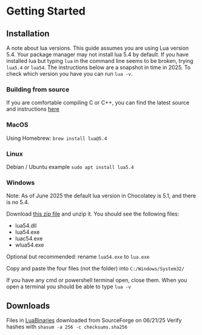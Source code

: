 # Getting Started

## Installation

A note about lua versions. This guide assumes you are using Lua version 5.4. Your package manager may not install lua 5.4 by default. If you have installed lua but typing `lua` in the command line seems to be broken, trying `lua5.4` or `lua54`. The instructions below are a snapshot in time in 2025. To check which version you have you can run `lua -v`. 

### Building from source

If you are comfortable compiling C or C++, you can find the latest source and instructions [here](https://www.lua.org/download.html)

### MacOS

Using Homebrew: `brew install lua@5.4`

### Linux

Debian / Ubuntu example `sudo apt install lua5.4`

### Windows

Note: As of June 2025 the default lua version in Chocolatey is 5.1, and there is no 5.4.

Download [this zip file](./LuaBinaries/lua-5.4.2_Win64_dll14_lib.zip) and unzip it.
You should see the following files:
- lua54.dll
- lua54.exe
- luac54.exe
- wlua54.exe

Optional but recommended: rename `lua54.exe` to `lua.exe`

Copy and paste the four files (not the folder) into `C:/Windows/System32/`

If you have any cmd or powershell terminal open, close them. When you open a terminal you should be able to type `lua -v` 


## Downloads
Files in [LuaBinaries](./LuaBinaries) downloaded from SourceForge on 06/21/25
Verify hashes with `shasum -a 256 -c checksums.sha256`
